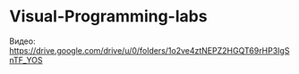 # Visual-Programming-labs
Видео:
https://drive.google.com/drive/u/0/folders/1o2ve4ztNEPZ2HGQT69rHP3IgSnTF_YOS
